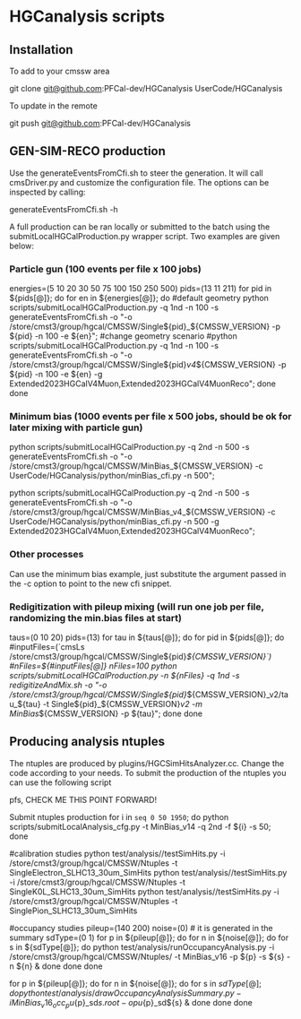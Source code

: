 # HGCanalysis scripts

## Installation 

To add to your cmssw area

git clone git@github.com:PFCal-dev/HGCanalysis UserCode/HGCanalysis

To update in the remote

git push git@github.com:PFCal-dev/HGCanalysis

## GEN-SIM-RECO production

Use the generateEventsFromCfi.sh to steer the generation.
It will call cmsDriver.py and customize the configuration file.
The options can be inspected by calling:

generateEventsFromCfi.sh -h

A full production can be ran locally or submitted to the batch using 
the submitLocalHGCalProduction.py wrapper script. Two examples are given below:

### Particle gun (100 events per file x 100 jobs) 

energies=(5 10 20 30 50 75 100 150 250 500)
pids=(13 11 211)
for pid in ${pids[@]}; do
for en in ${energies[@]}; do
	#default geometry
        python scripts/submitLocalHGCalProduction.py -q 1nd -n 100 -s generateEventsFromCfi.sh -o "-o /store/cmst3/group/hgcal/CMSSW/Single${pid}_${CMSSW_VERSION} -p ${pid} -n 100 -e ${en}";
	#change geometry scenario
	#python scripts/submitLocalHGCalProduction.py -q 1nd -n 100 -s generateEventsFromCfi.sh -o "-o /store/cmst3/group/hgcal/CMSSW/Single${pid}_v4_${CMSSW_VERSION} -p ${pid} -n 100 -e ${en} -g Extended2023HGCalV4Muon,Extended2023HGCalV4MuonReco";
done
done

### Minimum bias (1000 events per file x 500 jobs, should be ok for later mixing with particle gun)

python scripts/submitLocalHGCalProduction.py -q 2nd -n 500 -s generateEventsFromCfi.sh -o "-o /store/cmst3/group/hgcal/CMSSW/MinBias_${CMSSW_VERSION} -c UserCode/HGCanalysis/python/minBias_cfi.py -n 500";

python scripts/submitLocalHGCalProduction.py -q 2nd -n 500 -s generateEventsFromCfi.sh -o "-o /store/cmst3/group/hgcal/CMSSW/MinBias_v4_${CMSSW_VERSION} -c UserCode/HGCanalysis/python/minBias_cfi.py -n 500 -g Extended2023HGCalV4Muon,Extended2023HGCalV4MuonReco";

### Other processes

Can use the minimum bias example, just substitute the argument passed in the -c option to point to the new cfi snippet.

### Redigitization with pileup mixing (will run one job per file, randomizing the min.bias files at start)

taus=(0 10 20)
pids=(13)
for tau in ${taus[@]}; do
    for pid in ${pids[@]}; do
        #inputFiles=(`cmsLs /store/cmst3/group/hgcal/CMSSW/Single${pid}_${CMSSW_VERSION}`)
	#nFiles=${#inputFiles[@]}
        nFiles=100 
	python scripts/submitLocalHGCalProduction.py -n ${nFiles} -q 1nd -s redigitizeAndMix.sh -o "-o /store/cmst3/group/hgcal/CMSSW/Single${pid}_${CMSSW_VERSION}_v2/tau_${tau} -t Single${pid}_${CMSSW_VERSION}_v2 -m MinBias_${CMSSW_VERSION} -p ${tau}";
done
done
    

## Producing analysis ntuples

The ntuples are produced by plugins/HGCSimHitsAnalyzer.cc. 
Change the code according to your needs.
To submit the production of the ntuples you can use the following script



pfs, CHECK ME THIS POINT FORWARD!

Submit ntuples production
for i in `seq 0 50 1950`; do
	python scripts/submitLocalAnalysis_cfg.py -t MinBias_v14 -q 2nd -f ${i} -s 50;
done

#calibration studies
python test/analysis//testSimHits.py -i /store/cmst3/group/hgcal/CMSSW/Ntuples -t SingleElectron_SLHC13_30um_SimHits
python test/analysis//testSimHits.py -i /store/cmst3/group/hgcal/CMSSW/Ntuples -t SingleK0L_SLHC13_30um_SimHits
python test/analysis//testSimHits.py -i /store/cmst3/group/hgcal/CMSSW/Ntuples -t SinglePion_SLHC13_30um_SimHits

#occupancy studies
pileup=(140 200)
noise=(0) # it is generated in the summary
sdType=(0 1)
for p in ${pileup[@]}; do
for n in ${noise[@]}; do 
for s in ${sdType[@]}; do
python test/analysis/runOccupancyAnalysis.py -i /store/cmst3/group/hgcal/CMSSW/Ntuples/ -t MinBias_v16 -p ${p} -s ${s} -n ${n} &
done
done
done

for p in ${pileup[@]}; do
for n in ${noise[@]}; do
for s in ${sdType[@]}; do
python test/analysis/drawOccupancyAnalysisSummary.py -i MinBias_v16_occ_pu${p}_sd${s}.root -o pu${p}_sd${s} &
done
done
done